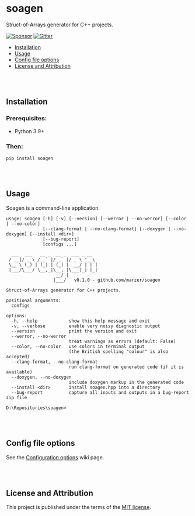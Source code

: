 # soagen

Struct-of-Arrays generator for C++ projects.

[![Sponsor](https://img.shields.io/static/v1?label=sponsor&message=%E2%9D%A4&logo=GitHub&color=%23fe8e86&style=flat-square)][sponsor]
[![Gitter](https://badges.gitter.im/marzer/community.svg)][gitter]

-   [Installation](#installation)
-   [Usage](#usage)
-   [Config file options](#config-file-options)
-   [License and Attribution](#license-and-attribution)

<br><br>

## Installation

### Prerequisites:

-   Python 3.9+

### Then:

```
pip install soagen
```

<br><br>

## Usage

Soagen is a command-line application.

```
usage: soagen [-h] [-v] [--version] [--werror | --no-werror] [--color | --no-color]
              [--clang-format | --no-clang-format] [--doxygen | --no-doxygen] [--install <dir>]
              [--bug-report]
              [configs ...]

  ___  ___   __ _  __ _  ___ _ __
 / __|/ _ \ / _` |/ _` |/ _ \ '_ \
 \__ \ (_) | (_| | (_| |  __/ | | |
 |___/\___/ \__,_|\__, |\___|_| |_|
                   __/ |
                  |___/   v0.1.0 - github.com/marzer/soagen

Struct-of-Arrays generator for C++ projects.

positional arguments:
  configs

options:
  -h, --help            show this help message and exit
  -v, --verbose         enable very noisy diagnostic output
  --version             print the version and exit
  --werror, --no-werror
                        treat warnings as errors (default: False)
  --color, --no-color   use colors in terminal output
                        (the British spelling "colour" is also accepted)
  --clang-format, --no-clang-format
                        run clang-format on generated code (if it is available)
  --doxygen, --no-doxygen
                        include doxygen markup in the generated code
  --install <dir>       install soagen.hpp into a directory
  --bug-report          capture all inputs and outputs in a bug-report zip file

D:\Repositories\soagen>
```

<br><br>

## Config file options

See the [Configuration options] wiki page.

<br><br>

## License and Attribution

This project is published under the terms of the [MIT license](https://github.com/marzer/soagen/blob/main/LICENSE.txt).

[configuration options]: https://github.com/marzer/soagen/wiki/Configuration-options
[feature request]: https://github.com/marzer/soagen/issues/new
[gitter]: https://gitter.im/marzer/community
[sponsor]: https://github.com/sponsors/marzer
